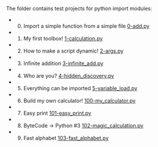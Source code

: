 The folder contains test projects for python import modules:
* 0. Import a simple function from a simple file  [0-add.py](./0-add.py)
* 1. My first toolbox! [1-calculation.py](./1-calculation.py)
* 2. How to make a script dynamic! [2-args.py](./2-args.py)
* 3. Infinite addition [3-infinite_add.py](./3-infinite_add.py)
* 4. Who are you? [4-hidden_discovery.py](./4-hidden_discovery.py)
* 5. Everything can be imported [5-variable_load.py](./5-variable_load.py)
* 6. Build my own calculator! [100-my_calculator.py](./100-my_calculator.py)
* 7. Easy print [101-easy_print.py](./101-easy_print.py)
* 8. ByteCode -> Python #3 [102-magic_calculation.py](./102-magic_calculation.py)
* 9. Fast alphabet [103-fast_alphabet.py](./103-fast_alphabet.py)
